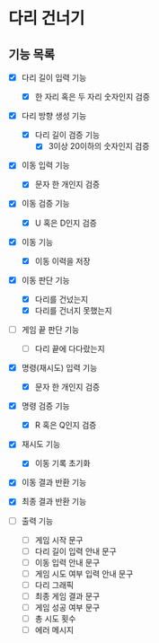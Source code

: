 # 다리 건너기

## 기능 목록

- [x] 다리 길이 입력 기능
    - [x] 한 자리 혹은 두 자리 숫자인지 검증

- [x] 다리 방향 생성 기능
    - [x] 다리 길이 검증 기능
        -  [x] 3이상 20이하의 숫자인지 검증

- [x] 이동 입력 기능
    - [x] 문자 한 개인지 검증

- [x] 이동 검증 기능
    - [x] U 혹은 D인지 검증

- [x] 이동 기능
    - [x] 이동 이력을 저장

- [x] 이동 판단 기능
    - [x] 다리를 건넜는지
    - [x] 다리를 건너지 못했는지

- [ ] 게임 끝 판단 기능
    - [ ] 다리 끝에 다다랐는지

- [x] 명령(재시도) 입력 기능
    - [x] 문자 한 개인지 검증

- [x] 명령 검증 기능
    - [x] R 혹은 Q인지 검증

- [x] 재시도 기능
    - [x] 이동 기록 초기화

- [x] 이동 결과 반환 기능

- [x] 최종 결과 반환 기능

- [ ] 출력 기능
    - [ ] 게임 시작 문구
    - [ ] 다리 길이 입력 안내 문구
    - [ ] 이동 입력 안내 문구
    - [ ] 게임 시도 여부 입력 안내 문구
    - [ ] 다리 그래픽
    - [ ] 최종 게임 결과 문구
    - [ ] 게임 성공 여부 문구
    - [ ] 총 시도 횟수
    - [ ] 에러 메시지